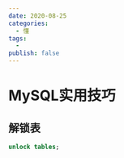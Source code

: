 ```yaml
---
date: 2020-08-25
categories:
  - 懂
tags:
  - 
publish: false
---
```


# MySQL实用技巧

## 解锁表

```sql
unlock tables;
```
